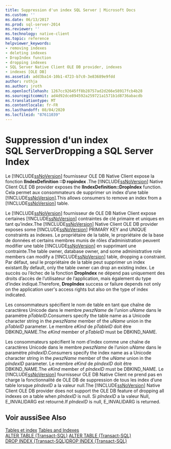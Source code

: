 ```yaml
---
title: Suppression d'un index SQL Server | Microsoft Docs
ms.custom: ''
ms.date: 06/13/2017
ms.prod: sql-server-2014
ms.reviewer: ''
ms.technology: native-client
ms.topic: reference
helpviewer_keywords:
- removing indexes
- deleting indexes
- DropIndex function
- dropping indexes
- SQL Server Native Client OLE DB provider, indexes
- indexes [OLE DB]
ms.assetid: add3ba14-10b1-4723-b7c0-3e83689e9fdd
author: rothja
ms.author: jroth
ms.openlocfilehash: 1267cc92645ff8b28757ad2d266e58917fcb4b28
ms.sourcegitcommit: ad4d92dce894592a259721a1571b1d8736abacdb
ms.translationtype: MT
ms.contentlocale: fr-FR
ms.lasthandoff: 08/04/2020
ms.locfileid: "87611039"
---
```

# <a name="dropping-a-sql-server-index"></a><span data-ttu-id="a313d-102">Suppression d'un index SQL Server</span><span class="sxs-lookup"><span data-stu-id="a313d-102">Dropping a SQL Server Index</span></span>
  <span data-ttu-id="a313d-103">Le [!INCLUDE[ssNoVersion](../../includes/ssnoversion-md.md)] fournisseur OLE DB Native Client expose la fonction **IIndexDefinition ::D ropindex** .</span><span class="sxs-lookup"><span data-stu-id="a313d-103">The [!INCLUDE[ssNoVersion](../../includes/ssnoversion-md.md)] Native Client OLE DB provider exposes the **IIndexDefinition::DropIndex** function.</span></span> <span data-ttu-id="a313d-104">Cela permet aux consommateurs de supprimer un index d’une table [!INCLUDE[ssNoVersion](../../includes/ssnoversion-md.md)].</span><span class="sxs-lookup"><span data-stu-id="a313d-104">This allows consumers to remove an index from a [!INCLUDE[ssNoVersion](../../includes/ssnoversion-md.md)] table.</span></span>  
  
 <span data-ttu-id="a313d-105">Le [!INCLUDE[ssNoVersion](../../includes/ssnoversion-md.md)] fournisseur de OLE DB Native Client expose certaines [!INCLUDE[ssNoVersion](../../includes/ssnoversion-md.md)] contraintes de clé primaire et uniques en tant qu’index.</span><span class="sxs-lookup"><span data-stu-id="a313d-105">The [!INCLUDE[ssNoVersion](../../includes/ssnoversion-md.md)] Native Client OLE DB provider exposes some [!INCLUDE[ssNoVersion](../../includes/ssnoversion-md.md)] PRIMARY KEY and UNIQUE constraints as indexes.</span></span> <span data-ttu-id="a313d-106">Le propriétaire de la table, le propriétaire de la base de données et certains membres munis de rôles d’administration peuvent modifier une table [!INCLUDE[ssNoVersion](../../includes/ssnoversion-md.md)] en supprimant une contrainte.</span><span class="sxs-lookup"><span data-stu-id="a313d-106">The table owner, database owner, and some administrative role members can modify a [!INCLUDE[ssNoVersion](../../includes/ssnoversion-md.md)] table, dropping a constraint.</span></span> <span data-ttu-id="a313d-107">Par défaut, seul le propriétaire de la table peut supprimer un index existant.</span><span class="sxs-lookup"><span data-stu-id="a313d-107">By default, only the table owner can drop an existing index.</span></span> <span data-ttu-id="a313d-108">Le succès ou l’échec de la fonction **DropIndex** ne dépend pas uniquement des droits d’accès de l’utilisateur de l’application, mais également du type d’index indiqué.</span><span class="sxs-lookup"><span data-stu-id="a313d-108">Therefore, **DropIndex** success or failure depends not only on the application user's access rights but also on the type of index indicated.</span></span>  
  
 <span data-ttu-id="a313d-109">Les consommateurs spécifient le nom de table en tant que chaîne de caractères Unicode dans le membre *pwszName* de l’union *uName* dans le paramètre *pTableID*.</span><span class="sxs-lookup"><span data-stu-id="a313d-109">Consumers specify the table name as a Unicode character string in the *pwszName* member of the *uName* union in the *pTableID* parameter.</span></span> <span data-ttu-id="a313d-110">Le membre *eKind* de *pTableID* doit être DBKIND_NAME.</span><span class="sxs-lookup"><span data-stu-id="a313d-110">The *eKind* member of *pTableID* must be DBKIND_NAME.</span></span>  
  
 <span data-ttu-id="a313d-111">Les consommateurs spécifient le nom d’index comme une chaîne de caractères Unicode dans le membre *pwszName* de l’union *uName* dans le paramètre *pIndexID*.</span><span class="sxs-lookup"><span data-stu-id="a313d-111">Consumers specify the index name as a Unicode character string in the *pwszName* member of the *uName* union in the *pIndexID* parameter.</span></span> <span data-ttu-id="a313d-112">Le membre *eKind* de *pIndexID* doit être DBKIND_NAME.</span><span class="sxs-lookup"><span data-stu-id="a313d-112">The *eKind* member of *pIndexID* must be DBKIND_NAME.</span></span> <span data-ttu-id="a313d-113">Le [!INCLUDE[ssNoVersion](../../includes/ssnoversion-md.md)] fournisseur OLE DB Native Client ne prend pas en charge la fonctionnalité de OLE DB de suppression de tous les index d’une table lorsque *pIndexID* a la valeur null.</span><span class="sxs-lookup"><span data-stu-id="a313d-113">The [!INCLUDE[ssNoVersion](../../includes/ssnoversion-md.md)] Native Client OLE DB provider does not support the OLE DB feature of dropping all indexes on a table when *pIndexID* is null.</span></span> <span data-ttu-id="a313d-114">Si *pIndexID* a la valeur Null, E_INVALIDARG est retourné.</span><span class="sxs-lookup"><span data-stu-id="a313d-114">If *pIndexID* is null, E_INVALIDARG is returned.</span></span>  
  
## <a name="see-also"></a><span data-ttu-id="a313d-115">Voir aussi</span><span class="sxs-lookup"><span data-stu-id="a313d-115">See Also</span></span>  
 <span data-ttu-id="a313d-116">[Tables et index](tables-and-indexes.md) </span><span class="sxs-lookup"><span data-stu-id="a313d-116">[Tables and Indexes](tables-and-indexes.md) </span></span>  
 <span data-ttu-id="a313d-117">[ALTER TABLE &#40;Transact-SQL&#41;](/sql/t-sql/statements/alter-table-transact-sql) </span><span class="sxs-lookup"><span data-stu-id="a313d-117">[ALTER TABLE &#40;Transact-SQL&#41;](/sql/t-sql/statements/alter-table-transact-sql) </span></span>  
 [<span data-ttu-id="a313d-118">DROP INDEX &#40;Transact-SQL&#41;</span><span class="sxs-lookup"><span data-stu-id="a313d-118">DROP INDEX &#40;Transact-SQL&#41;</span></span>](/sql/t-sql/statements/drop-index-transact-sql)  
  
  
